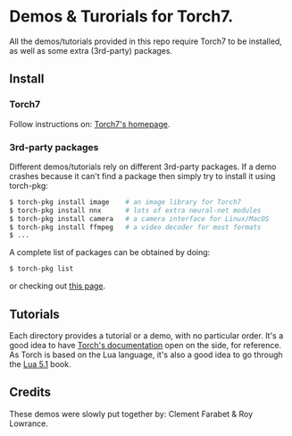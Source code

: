 # Demos & Turorials for Torch7.

All the demos/tutorials provided in this repo require Torch7 to be installed,
as well as some extra (3rd-party) packages.

## Install

### Torch7
Follow instructions on: [Torch7's homepage](http://www.torch.ch/).

### 3rd-party packages

Different demos/tutorials rely on different 3rd-party packages. If a demo
crashes because it can't find a package then simply try to install it using 
torch-pkg:

``` sh
$ torch-pkg install image    # an image library for Torch7
$ torch-pkg install nnx      # lots of extra neural-net modules
$ torch-pkg install camera   # a camera interface for Linux/MacOS
$ torch-pkg install ffmpeg   # a video decoder for most formats
$ ...
```

A complete list of packages can be obtained by doing:

``` sh
$ torch-pkg list
```

or checking out [this page](http://data.neuflow.org/torch).

## Tutorials

Each directory provides a tutorial or a demo, with no particular order.
It's a good idea to have [Torch's documentation](http://www.torch.ch/)
open on the side, for reference. As Torch is based on the Lua language,
it's also a good idea to go through the [Lua 5.1](http://www.lua.org/manual/5.1/)
book.

## Credits

These demos were slowly put together by: Clement Farabet & Roy Lowrance.
